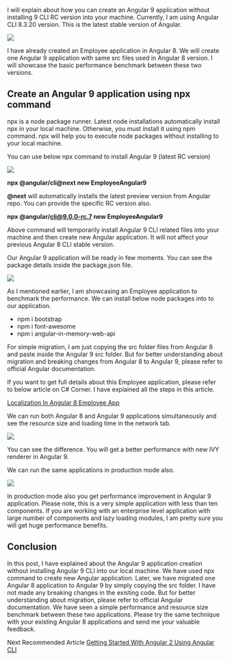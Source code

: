 I will explain about how you can create an Angular 9 application without installing 9 CLI RC version into your machine. Currently, I am using Angular CLI 8.3.20 version. This is the latest stable version of Angular.

![](https://www.c-sharpcorner.com/article/create-and-experiment-angular-9-rc-app-without-installing-9-cli/Images/01%20Angular%20CLI%208.png)

I have already created an Employee application in Angular 8. We will create one Angular 9 application with same src files used in Angular 8 version. I will showcase the basic performance benchmark between these two versions.

  

## Create an Angular 9 application using npx command

  

npx is a node package runner. Latest node installations automatically install npx in your local machine. Otherwise, you must install it using npm command. npx will help you to execute node packages without installing to your local machine.

You can use below npx command to install Angular 9 (latest RC version)

![](https://www.c-sharpcorner.com/article/create-and-experiment-angular-9-rc-app-without-installing-9-cli/Images/02%20Install%20Angular%209%20using%20npx.PNG)

**npx @angular/cli@next new EmployeeAngular9**

**@next**  will automatically installs the latest preview version from Angular repo. You can provide the specific RC version also.

**npx @angular/cli@9.0.0-rc.7 new EmployeeAngular9**

Above command will temporarily install Angular 9 CLI related files into your machine and then create new Angular application. It will not affect your previous Angular 8 CLI stable version.

Our Angular 9 application will be ready in few moments. You can see the package details inside the package.json file.

![](https://www.c-sharpcorner.com/article/create-and-experiment-angular-9-rc-app-without-installing-9-cli/Images/03%20Angular%209%20Package%20structure.PNG)

As I mentioned earlier, I am showcasing an Employee application to benchmark the performance. We can install below node packages into to our application.

-   npm i bootstrap
-   npm i font-awesome
-   npm i angular-in-memory-web-api

For simple migration, I am just copying the src folder files from Angular 8 and paste inside the Angular 9 src folder. But for better understanding about migration and breaking changes from Angular 8 to Angular 9, please refer to official Angular documentation.

If you want to get full details about this Employee application, please refer to below article on C# Corner. I have explained all the steps in this article.

[Localization In Angular 8 Employee App](https://www.c-sharpcorner.com/article/localization-in-angular-8-employee-app/)

We can run both Angular 8 and Angular 9 applications simultaneously and see the resource size and loading time in the network tab.

![](https://www.c-sharpcorner.com/article/create-and-experiment-angular-9-rc-app-without-installing-9-cli/Images/04%20Benchmark%20between%20Angular%208%20and%20Angular%209.png)

You can see the difference. You will get a better performance with new IVY renderer in Angular 9.

We can run the same applications in production mode also.

![](https://www.c-sharpcorner.com/article/create-and-experiment-angular-9-rc-app-without-installing-9-cli/Images/05%20Benchmark%20between%20Angular%208%20and%20Angular%209%20in%20production%20mode.png)

In production mode also you get performance improvement in Angular 9 application. Please note, this is a very simple application with less than ten components. If you are working with an enterprise level application with large number of components and lazy loading modules, I am pretty sure you will get huge performance benefits.

  

## Conclusion

  

In this post, I have explained about the Angular 9 application creation without installing Angular 9 CLI into our local machine. We have used npx command to create new Angular application. Later, we have migrated one Angular 8 application to Angular 9 by simply copying the src folder. I have not made any breaking changes in the existing code. But for better understanding about migration, please refer to official Angular documentation. We have seen a simple performance and resource size benchmark between these two applications. Please try the same technique with your existing Angular 8 applications and send me your valuable feedback.

Next Recommended Article  [Getting Started With Angular 2 Using Angular CLI](https://www.c-sharpcorner.com/article/getting-started-angular-2-using-angular-cli/)